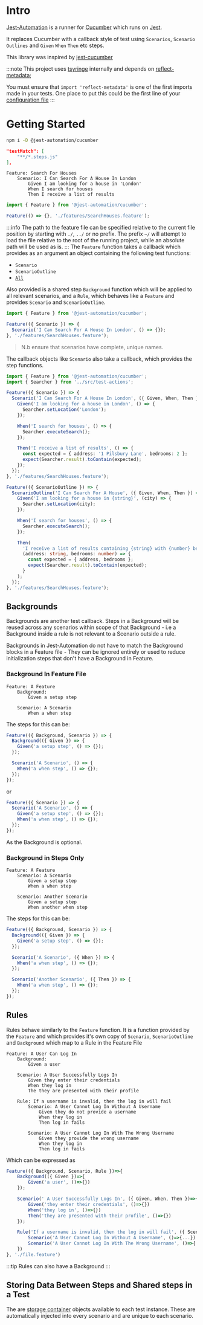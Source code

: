 # Intro

[Jest-Automation](https://www.npmjs.com/package/@jest-automation/cucumber) is a runner for [Cucumber](https://cucumber.io/) which runs on [Jest](https://jestjs.io/).

It replaces Cucumber with a callback style of test using `Scenarios`, `Scenario Outlines` and `Given` `When` `Then` etc steps.

This library was inspired by [jest-cucumber](https://github.com/bencompton/jest-cucumber)

:::note
This project uses [tsyringe](https://github.com/microsoft/tsyringe) internally and depends on [reflect-metadata](https://www.npmjs.com/package/reflect-metadata);

You must ensure that `import 'reflect-metadata'` is one
of the first imports made in your tests. One place to
put this could be the first line of your [configuration file](Configuration/1_setup.md)
:::

# Getting Started

```bash title="Install Jest-Automation"
npm i -D @jest-automation/cucumber
```

```json title="Add test pattern to jest config"
"testMatch": [
    "**/*.steps.js"
],
```

```gherkin title="Add a Feature File"
Feature: Search For Houses
    Scenario: I Can Search For A House In London
        Given I am looking for a house in 'London'
        When I search for houses
        Then I receive a list of results
```

```ts title="Create a Steps file"
import { Feature } from '@jest-automation/cucumber';

Feature(() => {}, './features/SearchHouses.feature');
```

:::info
The path to the feature file can be specified relative to the current
file position by starting with `./`, `../` or no prefix.
The prefix `~/` will attempt to load the file relative to the root
of the running project, while an absolute path will be used as is.
:::
The `Feature` function takes a callback which provides as an argument an object containing the following test functions:

- `Scenario`
- `ScenarioOutline`
- [`All`](2_all-steps.md)

Also provided is a shared step `Background` function which will be applied to all relevant scenarios, and a `Rule`, which behaves like
a `Feature` and provides `Scenario` and `ScenarioOutline`.

```ts title="Add a Scenario"
import { Feature } from '@jest-automation/cucumber';

Feature(({ Scenario }) => {
  Scenario('I Can Search For A House In London', () => {});
}, './features/SearchHouses.feature');
```

> N.b ensure that scenarios have complete, unique names.

The callback objects like `Scenario` also take a callback, which
provides the step functions.

```ts title="Add Steps"
import { Feature } from '@jest-automation/cucumber';
import { Searcher } from '../src/test-actions';

Feature(({ Scenario }) => {
  Scenario('I Can Search For A House In London', ({ Given, When, Then }) => {
    Given('I am looking for a house in London', () => {
      Searcher.setLocation('London');
    });

    When('I search for houses', () => {
      Searcher.executeSearch();
    });

    Then('I receive a list of results', () => {
      const expected = { address: '1 Pilsbury Lane', bedrooms: 2 };
      expect(Searcher.result).toContain(expected);
    });
  });
}, './features/SearchHouses.feature');
```

```ts title='Scenario Outline'
Feature(({ ScenarioOutline }) => {
  ScenarioOutline('I Can Search For A House', ({ Given, When, Then }) => {
    Given('I am looking for a house in {string}', (city) => {
      Searcher.setLocation(city);
    });

    When('I search for houses', () => {
      Searcher.executeSearch();
    });

    Then(
      'I receive a list of results containing {string} with {number} bedrooms',
      (address: string, bedrooms: number) => {
        const expected = { address, bedrooms };
        expect(Searcher.result).toContain(expected);
      }
    );
  });
}, './features/SearchHouses.feature');
```

## Backgrounds

Backgrounds are another test callback. Steps in a Background
will be reused across any scenarios within scope of that Background - i.e a Background inside a rule is not relevant to a Scenario outside a rule.

Backgrounds in Jest-Automation do not have to match the Background blocks in a Feature file - They can be ignored entirely or used to reduce initialization steps that don't have a Background in Feature.

### Background In Feature File

```gherkin
Feature: A Feature
    Background:
        Given a setup step

    Scenario: A Scenario
        When a when step
```

The steps for this can be:

```ts
Feature(({ Background, Scenario }) => {
  Background(({ Given }) => {
    Given('a setup step', () => {});
  });

  Scenario('A Scenario', () => {
    When('a when step', () => {});
  });
});
```

or

```ts
Feature(({ Scenario }) => {
  Scenario('A Scenario', () => {
    Given('a setup step', () => {});
    When('a when step', () => {});
  });
});
```

As the Background is optional.

### Background in Steps Only

```gherkin
Feature: A Feature
    Scenario: A Scenario
        Given a setup step
        When a when step

    Scenario: Another Scenario
        Given a setup step
        When another when step
```

The steps for this can be:

```ts
Feature(({ Background, Scenario }) => {
  Background(({ Given }) => {
    Given('a setup step', () => {});
  });

  Scenario('A Scenario', ({ When }) => {
    When('a when step', () => {});
  });

  Scenario('Another Scenario', ({ Then }) => {
    When('a when step', () => {});
  });
});
```

## Rules

Rules behave similarly to the `Feature` function. It is a function
provided by the `Feature` and which provides it's own copy of `Scenario`, `ScenarioOutline` and `Background` which map to a
Rule in the Feature File

```gherkin
Feature: A User Can Log In
    Background:
        Given a user

    Scenario: A User Successfully Logs In
        Given they enter their credentials
        When they log in
        The they are presented with their profile

    Rule: If a username is invalid, then the log in will fail
        Scenario: A User Cannot Log In Without A Username
            Given they do not provide a username
            When they log in
            Then log in fails

        Scenario: A User Cannot Log In With The Wrong Username
            Given they provide the wrong username
            When they log in
            Then log in fails

```

Which can be expressed as

```ts
Feature(({ Background, Scenario, Rule })=>{
    Background(({ Given })=>{
        Given('a user', ()=>{})
    });

    Scenario(' A User Successfully Logs In', ({ Given, When, Then })=>{
        Given('they enter their credentials', ()=>{})
        When('they log in', ()=>{})
        Then('they are presented with their profile', ()=>{})
    });

    Rule('If a username is invalid, then the log in will fail', ({ Scenario })=>{
        Scenario('A User Cannot Log In Without A Username', ()=>{...})
        Scenario('A User Cannot Log In With The Wrong Username', ()=>{...})
    })
}, './file.feature')

```

:::tip
Rules can also have a Background
:::

## Storing Data Between Steps and Shared steps in a Test

The are [storage container](7_data.md) objects available to each
test instance. These are automatically injected into every scenario
and are unique to each scenario.
